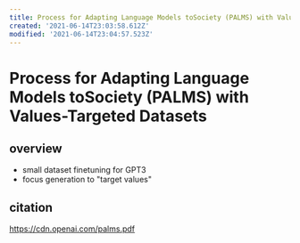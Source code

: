```yaml
---
title: Process for Adapting Language Models toSociety (PALMS) with Values-Targeted Datasets
created: '2021-06-14T23:03:58.612Z'
modified: '2021-06-14T23:04:57.523Z'
---
```


# Process for Adapting Language Models toSociety (PALMS) with Values-Targeted Datasets

## overview

- small dataset finetuning for GPT3 
- focus generation to "target values"

## citation

https://cdn.openai.com/palms.pdf

```
```
